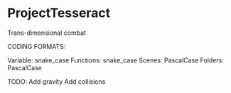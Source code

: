 # ProjectTesseract
Trans-dimensional combat


CODING FORMATS:

Variable: snake_case
Functions: snake_case
Scenes: PascalCase
Folders: PascalCase


TODO:
Add gravity
Add collisions
